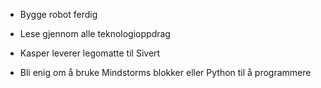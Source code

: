 - Bygge robot ferdig

- Lese gjennom alle teknologioppdrag

- Kasper leverer legomatte til Sivert

- Bli enig om å bruke Mindstorms blokker eller Python til å programmere 
